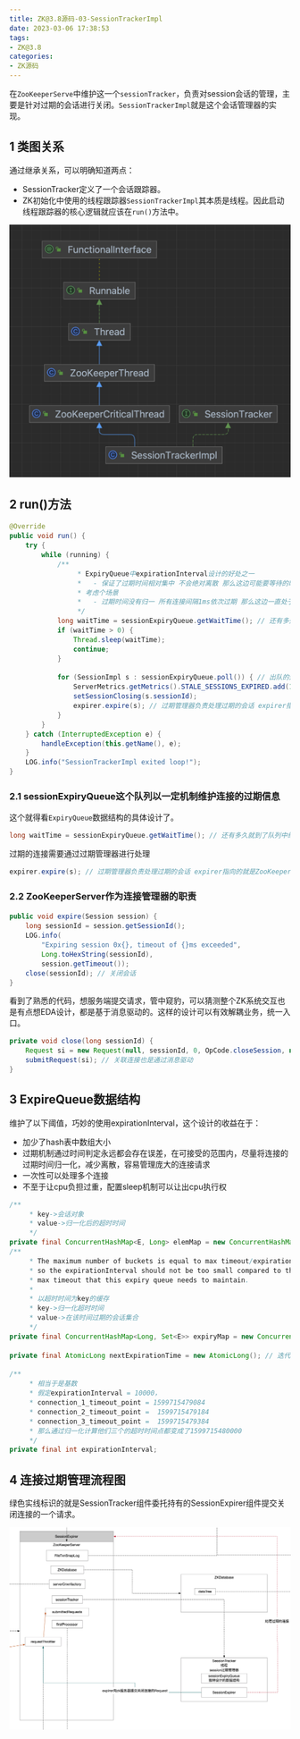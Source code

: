 ```yaml
---
title: ZK@3.8源码-03-SessionTrackerImpl
date: 2023-03-06 17:38:53
tags:
- ZK@3.8
categories:
- ZK源码
---
```


在`ZooKeeperServe`中维护这一个`sessionTracker`，负责对session会话的管理，主要是针对过期的会话进行关闭。`SessionTrackerImpl`就是这个会话管理器的实现。

## 1 类图关系

通过继承关系，可以明确知道两点：

* SessionTracker定义了一个会话跟踪器。
* ZK初始化中使用的线程跟踪器`SessionTrackerImpl`其本质是线程。因此启动线程跟踪器的核心逻辑就应该在`run()`方法中。

![](ZK-3-8源码-03-SessionTrackerImpl/image-20230307114714152.png)

## 2 run()方法

```java
@Override
public void run() {
    try {
        while (running) {
            /**
                 * ExpiryQueue中expirationInterval设计的好处之一
                 *   - 保证了过期时间相对集中 不会绝对离散 那么这边可能要等待的时间waitTime就不会密集且多 一定程度上让出了cpu执行权
                 * 考虑个场景
                 *   - 过期时间没有归一 所有连接间隔1ms依次过期 那么这边一直处于轮询中 cpu打满
                 */
            long waitTime = sessionExpiryQueue.getWaitTime(); // 还有多久就到了队列中维护的过期时间了
            if (waitTime > 0) {
                Thread.sleep(waitTime);
                continue;
            }

            for (SessionImpl s : sessionExpiryQueue.poll()) { // 出队的这一拨连接全部过期
                ServerMetrics.getMetrics().STALE_SESSIONS_EXPIRED.add(1);
                setSessionClosing(s.sessionId);
                expirer.expire(s); // 过期管理器负责处理过期的会话 expirer指向的就是ZooKeeperServer实现
            }
        }
    } catch (InterruptedException e) {
        handleException(this.getName(), e);
    }
    LOG.info("SessionTrackerImpl exited loop!");
}
```

### 2.1 sessionExpiryQueue这个队列以一定机制维护连接的过期信息

这个就得看`ExpiryQueue`数据结构的具体设计了。

```java
long waitTime = sessionExpiryQueue.getWaitTime(); // 还有多久就到了队列中维护的过期时间了
```



过期的连接需要通过过期管理器进行处理

```java
expirer.expire(s); // 过期管理器负责处理过期的会话 expirer指向的就是ZooKeeperServer实现
```

### 2.2 ZooKeeperServer作为连接管理器的职责

```java
public void expire(Session session) {
    long sessionId = session.getSessionId();
    LOG.info(
        "Expiring session 0x{}, timeout of {}ms exceeded",
        Long.toHexString(sessionId),
        session.getTimeout());
    close(sessionId); // 关闭会话
}
```



看到了熟悉的代码，想服务端提交请求，管中窥豹，可以猜测整个ZK系统交互也是有点想EDA设计，都是基于消息驱动的。这样的设计可以有效解耦业务，统一入口。

```java
private void close(long sessionId) {
    Request si = new Request(null, sessionId, 0, OpCode.closeSession, null, null);
    submitRequest(si); // 关联连接也是通过消息驱动
}
```

## 3 ExpireQueue数据结构

维护了以下阈值，巧妙的使用expirationInterval，这个设计的收益在于：

* 加少了hash表中数组大小
* 过期机制通过时间判定永远都会存在误差，在可接受的范围内，尽量将连接的过期时间归一化，减少离散，容易管理庞大的连接请求
* 一次性可以处理多个连接
* 不至于让cpu负担过重，配置sleep机制可以让出cpu执行权

```java
/**
     * key->会话对象
     * value->归一化后的超时时间
     */
private final ConcurrentHashMap<E, Long> elemMap = new ConcurrentHashMap<E, Long>();
/**
     * The maximum number of buckets is equal to max timeout/expirationInterval,
     * so the expirationInterval should not be too small compared to the
     * max timeout that this expiry queue needs to maintain.
     *
     * 以超时时间为key的缓存
     * key->归一化超时时间
     * value->在该时间过期的会话集合
     */
private final ConcurrentHashMap<Long, Set<E>> expiryMap = new ConcurrentHashMap<Long, Set<E>>();

private final AtomicLong nextExpirationTime = new AtomicLong(); // 迭代维护下一个过期时间 这样就可以拿着过期时间直接去hash表去这个过期时间映射的连接

/**
     * 相当于是基数
     * 假定expirationInterval = 10000，
     * connection_1_timeout_point = 1599715479084
     * connection_2_timeout_point =  1599715479184
     * connection_3_timeout_point =  1599715479384
     * 那么通过归一化计算他们三个的超时时间点都变成了1599715480000
     */
private final int expirationInterval;
```

## 4 连接过期管理流程图

绿色实线标识的就是SessionTracker组件委托持有的SessionExpirer组件提交关闭连接的一个请求。

![](ZK-3-8源码-03-SessionTrackerImpl/image-20230307124129292.png)